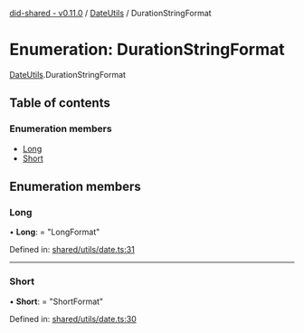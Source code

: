 [did-shared - v0.11.0](../README.md) / [DateUtils](../modules/dateutils.md) / DurationStringFormat

# Enumeration: DurationStringFormat

[DateUtils](../modules/dateutils.md).DurationStringFormat

## Table of contents

### Enumeration members

- [Long](dateutils.durationstringformat.md#long)
- [Short](dateutils.durationstringformat.md#short)

## Enumeration members

### Long

• **Long**: = "LongFormat"

Defined in: [shared/utils/date.ts:31](https://github.com/Puzzlepart/did/blob/dev/shared/utils/date.ts#L31)

___

### Short

• **Short**: = "ShortFormat"

Defined in: [shared/utils/date.ts:30](https://github.com/Puzzlepart/did/blob/dev/shared/utils/date.ts#L30)
